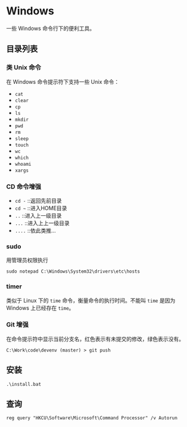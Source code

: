 # Windows

一些 Windows 命令行下的便利工具。

## 目录列表

### 类 Unix 命令

在 Windows 命令提示符下支持一些 Unix 命令：

- `cat`
- `clear`
- `cp`
- `ls`
- `mkdir`
- `pwd`
- `rm`
- `sleep`
- `touch`
- `wc`
- `which`
- `whoami`
- `xargs`

### CD 命令增强

- `cd -`  ::返回先前目录
- `cd ~`  ::进入HOME目录
- `..`    ::进入上一级目录
- `...`   ::进入上上一级目录
- `....`  ::依此类推...

### sudo

用管理员权限执行

```console
sudo notepad C:\Windows\System32\drivers\etc\hosts
```

### timer

类似于 Linux 下的 `time` 命令，衡量命令的执行时间。不能叫 `time` 是因为 Windows 上已经存在 `time`。

### Git 增强

在命令提示符中显示当前分支名，红色表示有未提交的修改，绿色表示没有。

```console
C:\Work\code\devenv (master) > git push
```

## 安装

```console
.\install.bat
```

## 查询

```console
reg query "HKCU\Software\Microsoft\Command Processor" /v Autorun
```
